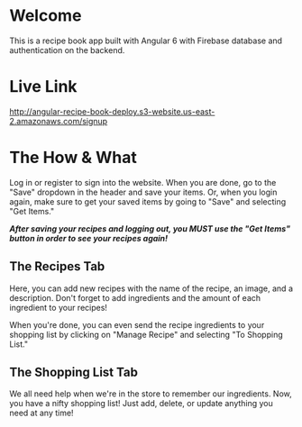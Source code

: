 # Welcome
This is a recipe book app built with Angular 6 with Firebase database and authentication on the backend.

# Live Link
http://angular-recipe-book-deploy.s3-website.us-east-2.amazonaws.com/signup 

# The How & What 
Log in or register to sign into the website. When you are done, go to the "Save" dropdown in the header and save your items. Or, when you login again, make sure to get your saved items by going to "Save" and selecting "Get Items."

***After saving your recipes and logging out, you MUST use the "Get Items" button in order to see your recipes again!***

## The Recipes Tab
Here, you can add new recipes with the name of the recipe, an image, and a description. Don't forget to add ingredients and the amount of each ingredient to your recipes!

When you're done, you can even send the recipe ingredients to your shopping list by clicking on "Manage Recipe" and selecting "To Shopping List."

## The Shopping List Tab
We all need help when we're in the store to remember our ingredients. Now, you have a nifty shopping list! Just add, delete, or update anything you need at any time!